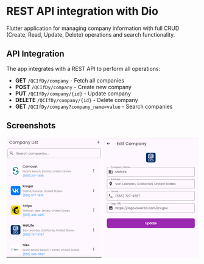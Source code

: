 # REST API integration with Dio

Flutter application for managing company information with full CRUD (Create, Read, Update, Delete) operations and search functionality.

## API Integration

The app integrates with a REST API to perform all operations:

- **GET** `/QCIfDy/company` - Fetch all companies
- **POST** `/QCIfDy/company` - Create new company
- **PUT** `/QCIfDy/company/{id}` - Update company
- **DELETE** `/QCIfDy/company/{id}` - Delete company
- **GET** `/QCIfDy/company?company_name=value` - Search companies

## Screenshots
![Homepage](assets/t01.png)
![Create Company](assets/t02.png)